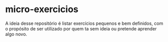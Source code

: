 # micro-exercicios

A ideia desse repositório é listar exercícios pequenos e bem definidos, com o propósito de ser utilizado por quem ta sem ideia ou pretende aprender algo novo.

